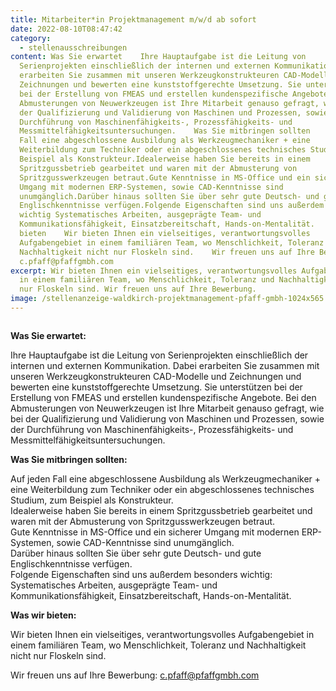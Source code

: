 ```yaml
---
title: Mitarbeiter*in Projektmanagement m/w/d ab sofort
date: 2022-08-10T08:47:42
category:
  - stellenausschreibungen
content: Was Sie erwartet    Ihre Hauptaufgabe ist die Leitung von
  Serienprojekten einschließlich der internen und externen Kommunikation. Dabei
  erarbeiten Sie zusammen mit unseren Werkzeugkonstrukteuren CAD-Modelle und
  Zeichnungen und bewerten eine kunststoffgerechte Umsetzung. Sie unterstützen
  bei der Erstellung von FMEAS und erstellen kundenspezifische Angebote. Bei den
  Abmusterungen von Neuwerkzeugen ist Ihre Mitarbeit genauso gefragt, wie bei
  der Qualifizierung und Validierung von Maschinen und Prozessen, sowie der
  Durchführung von Maschinenfähigkeits-, Prozessfähigkeits- und
  Messmittelfähigkeitsuntersuchungen.    Was Sie mitbringen sollten    Auf jeden
  Fall eine abgeschlossene Ausbildung als Werkzeugmechaniker + eine
  Weiterbildung zum Techniker oder ein abgeschlossenes technisches Studium, zum
  Beispiel als Konstrukteur.Idealerweise haben Sie bereits in einem
  Spritzgussbetrieb gearbeitet und waren mit der Abmusterung von
  Spritzgusswerkzeugen betraut.Gute Kenntnisse in MS-Office und ein sicherer
  Umgang mit modernen ERP-Systemen, sowie CAD-Kenntnisse sind
  unumgänglich.Darüber hinaus sollten Sie über sehr gute Deutsch- und gute
  Englischkenntnisse verfügen.Folgende Eigenschaften sind uns außerdem besonders
  wichtig Systematisches Arbeiten, ausgeprägte Team- und
  Kommunikationsfähigkeit, Einsatzbereitschaft, Hands-on-Mentalität.    Was wir
  bieten    Wir bieten Ihnen ein vielseitiges, verantwortungsvolles
  Aufgabengebiet in einem familiären Team, wo Menschlichkeit, Toleranz und
  Nachhaltigkeit nicht nur Floskeln sind.    Wir freuen uns auf Ihre Bewerbung
  c.pfaff@pfaffgmbh.com
excerpt: Wir bieten Ihnen ein vielseitiges, verantwortungsvolles Aufgabengebiet
  in einem familiären Team, wo Menschlichkeit, Toleranz und Nachhaltigkeit nicht
  nur Floskeln sind. Wir freuen uns auf Ihre Bewerbung.
image: /stellenanzeige-waldkirch-projektmanagement-pfaff-gmbh-1024x565.jpg
---
```


<figure class="wp-block-image size-large"><img loading="lazy"   src="/stellenanzeige-waldkirch-projektmanagement-pfaff-gmbh-1024x565.jpg" alt="" class="wp-image-1110"   /></figure>



<strong>Was Sie erwartet:</strong></p>



<p>Ihre Hauptaufgabe ist die Leitung von Serienprojekten einschließlich der internen und externen Kommunikation. Dabei erarbeiten Sie zusammen mit unseren Werkzeugkonstrukteuren CAD-Modelle und Zeichnungen und bewerten eine kunststoffgerechte Umsetzung. Sie unterstützen bei der Erstellung von FMEAS und erstellen kundenspezifische Angebote. Bei den Abmusterungen von Neuwerkzeugen ist Ihre Mitarbeit genauso gefragt, wie bei der Qualifizierung und Validierung von Maschinen und Prozessen, sowie der Durchführung von Maschinenfähigkeits-, Prozessfähigkeits- und Messmittelfähigkeitsuntersuchungen.</p>



<strong>Was Sie mitbringen sollten:</strong></p>



<p>Auf jeden Fall eine abgeschlossene Ausbildung als Werkzeugmechaniker + eine Weiterbildung zum Techniker oder ein abgeschlossenes technisches Studium, zum Beispiel als Konstrukteur.<br>Idealerweise haben Sie bereits in einem Spritzgussbetrieb gearbeitet und waren mit der Abmusterung von Spritzgusswerkzeugen betraut.<br>Gute Kenntnisse in MS-Office und ein sicherer Umgang mit modernen ERP-Systemen, sowie CAD-Kenntnisse sind unumgänglich.<br>Darüber hinaus sollten Sie über sehr gute Deutsch- und gute Englischkenntnisse verfügen.<br>Folgende Eigenschaften sind uns außerdem besonders wichtig: Systematisches Arbeiten, ausgeprägte Team- und Kommunikationsfähigkeit, Einsatzbereitschaft, Hands-on-Mentalität.</p>



<strong>Was wir bieten:</strong></p>



<p>Wir bieten Ihnen ein vielseitiges, verantwortungsvolles Aufgabengebiet in einem familiären Team, wo Menschlichkeit, Toleranz und Nachhaltigkeit nicht nur Floskeln sind.</p>



Wir freuen uns auf Ihre Bewerbung: <a href="mailto:c.pfaff@pfaffgmbh.com">c.pfaff@pfaffgmbh.com</a></p>
